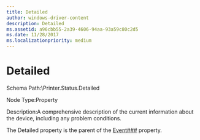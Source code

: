 ```yaml
---
title: Detailed
author: windows-driver-content
description: Detailed
ms.assetid: a96cbb55-2a39-4606-94aa-93a59c80c2d5
ms.date: 11/28/2017
ms.localizationpriority: medium
---
```


# Detailed


Schema Path:\\Printer.Status.Detailed

Node Type:Property

Description:A comprehensive description of the current information about the device, including any problem conditions.

The Detailed property is the parent of the [Event\#\#\#](event---.md) property.

 

 




